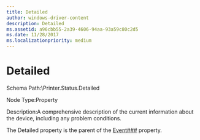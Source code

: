 ```yaml
---
title: Detailed
author: windows-driver-content
description: Detailed
ms.assetid: a96cbb55-2a39-4606-94aa-93a59c80c2d5
ms.date: 11/28/2017
ms.localizationpriority: medium
---
```


# Detailed


Schema Path:\\Printer.Status.Detailed

Node Type:Property

Description:A comprehensive description of the current information about the device, including any problem conditions.

The Detailed property is the parent of the [Event\#\#\#](event---.md) property.

 

 




